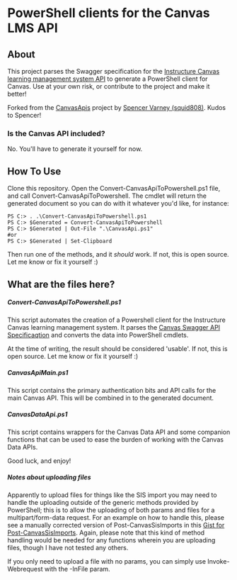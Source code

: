 # PowerShell clients for the Canvas LMS API

## About
This project parses the Swagger specification for the [Instructure Canvas learning management system API](https://canvas.instructure.com/doc/api/) to generate a PowerShell client for Canvas. Use at your own risk, or contribute to the project and make it better!

Forked from the [CanvasApis](https://github.com/squid808/CanvasApis) project by [Spencer Varney (squid808)](https://github.com/squid808). Kudos to Spencer!

### Is the Canvas API included?
No. You'll have to generate it yourself for now.

## How To Use
Clone this repository. Open the Convert-CanvasApiToPowershell.ps1 file, and call Convert-CanvasApiToPowershell. The cmdlet will return the generated document so you can do with it whatever you'd like, for instance:

```
PS C:> . .\Convert-CanvasApiToPowershell.ps1
PS C:> $Generated = Convert-CanvasApiToPowershell
PS C:> $Generated | Out-File ".\CanvasApi.ps1"
#or
PS C:> $Generated | Set-Clipboard
```

Then run one of the methods, and it *should* work. If not, this is open source. Let me know or fix it yourself :)

## What are the files here?

##### Convert-CanvasApiToPowershell.ps1
This script automates the creation of a Powershell client for the Instructure Canvas learning management system. It parses the [Canvas Swagger API Specificaqtion](https://canvas.instructure.com/doc/api/api-docs.json) and converts the data into PowerShell cmdlets.

At the time of writing, the result should be considered 'usable'. If not, this is open source. Let me know or fix it yourself :)

##### CanvasApiMain.ps1
This script contains the primary authentication bits and API calls for the main Canvas API. This will be combined in to the generated document.

##### CanvasDataApi.ps1
This script contains wrappers for the Canvas Data API and some companion functions that can be used to ease the burden of working with the Canvas Data APIs.

Good luck, and enjoy!

##### Notes about uploading files
Apparently to upload files for things like the SIS import you may need to handle the uploading outside of the generic methods provided by PowerShell; this is to allow the uploading of both params and files for a multipart/form-data request. For an example on how to handle this, please see a manually corrected version of Post-CanvasSisImports in this [Gist for Post-CanvasSisImports](https://gist.github.com/squid808/4cf31d1419a0a4771bb271eb6a32366a). Again, please note that this kind of method handling would be needed for any functions wherein you are uploading files, though I have not tested any others.

If you only need to upload a file with no params, you can simply use Invoke-Webrequest with the -InFile param.
